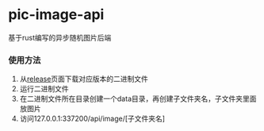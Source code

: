# pic-image-api
基于rust编写的异步随机图片后端

### 使用方法
1. 从[release](https://github.com/wuliya336/pic-image-api/releases)页面下载对应版本的二进制文件
2. 运行二进制文件
3. 在二进制文件所在目录创建一个data目录，再创建子文件夹名，子文件夹里面放图片
4. 访问127.0.0.1:337200/api/image/[子文件夹名]
